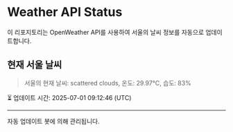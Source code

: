 
# Weather API Status

이 리포지토리는 OpenWeather API를 사용하여 서울의 날씨 정보를 자동으로 업데이트합니다.

## 현재 서울 날씨
> 서울의 현재 날씨: scattered clouds, 온도: 29.97°C, 습도: 83%

⏳ 업데이트 시간: 2025-07-01 09:12:46 (UTC)

---
자동 업데이트 봇에 의해 관리됩니다.
